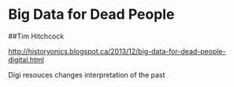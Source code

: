 # Big Data for Dead People
##Tim Hitchcock

http://historyonics.blogspot.ca/2013/12/big-data-for-dead-people-digital.html

Digi resouces changes interpretation of the past
